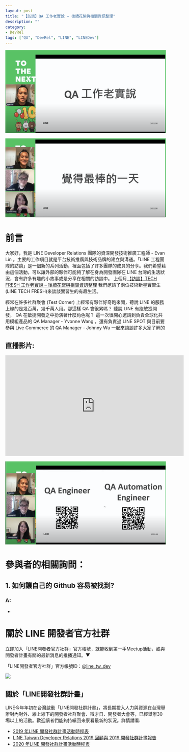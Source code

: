 ```yaml
---
layout: post
title: "【訪談】QA 工作老實說 – 後續花絮與相關資訊整理"
description: ""
category: 
- DevRel
tags: ["QA", "DevRel", "LINE", "LINEDev"]
---
```


![image-20210903093915221](../images/2021/image-20210903093915221.png)

![image-20210830154959584](../images/2021/image-20210830154959584.png)

# 前言

大家好，我是 LINE Developer Relations 團隊的資深開發技術推廣工程師 - Evan Lin 。主要的工作項目就是平台技術推廣與技術品牌的建立與溝通。「LINE 工程團隊的訪談」是一個新的系列活動，裡面包括了許多團隊的成員的分享。我們希望藉由這個活動，可以讓外部的夥伴可能夠了解在身為開發團隊在 LINE 台灣的生活狀況，會有許多有趣的小故事或是分享在相關的訪談中。 上個月[【訪談】TECH FRESH 工作老實說 – 後續花絮與相關資訊整理](https://engineering.linecorp.com/zh-hant/blog/what-is-tech-fresh-interview/) 我們邀請了兩位技術新星實習生(LINE TECH FRESH)來談談實習生的有趣生活。

經常在許多社群聚會 (Test Corner) 上經常有夥伴好奇跑來問，聽說 LINE 的服務上線的是幾百萬，幾千萬人用。那這樣 QA 會很累嗎？ 聽說 LINE 有跑敏捷開發， QA 在敏捷開發之中扮演著什麼角色呢？ 這一次很開心邀請到負責全球化共用模組產品的 QA Manager - Yvonne Wang ，還有負責過 LINE SPOT 與目前要參與 Live Commerce 的 QA Manager - Johnny Wu  一起來談談許多大家了解的

 

## 直播影片:

<iframe width="560" height="315" src="https://www.youtube.com/embed/NNc_L9Npsu0" title="YouTube video player" frameborder="0" allow="accelerometer; autoplay; clipboard-write; encrypted-media; gyroscope; picture-in-picture" allowfullscreen></iframe>



![image-20210830155141356](../images/2021/image-20210830155141356.png)

# 參與者的相關詢問：


## 1. 如何讓自己的 Github 容易被找到?

###  A:

- 


# 關於 LINE  開發者官方社群


立即加入「LINE開發者官方社群」官方帳號，就能收到第一手Meetup活動，或與開發者計畫有關的最新消息的推播通知。▼

「LINE開發者官方社群」官方帳號ID：[@line_tw_dev](https://lin.ee/s5RsZHo)

![](http://www.evanlin.com/images/2020/line-tw-dev-qr.png)

## 關於「LINE開發社群計畫」

LINE今年年初在台灣啟動「LINE開發社群計畫」，將長期投入人力與資源在台灣舉辦對內對外、線上線下的開發者社群聚會、徵才日、開發者大會等，已經舉辦30場以上的活動。歡迎讀者們能夠持續回來察看最新的狀況。詳情請看:

- [2019 年LINE 開發社群計畫活動時程表](https://engineering.linecorp.com/zh-hant/blog/line-taiwan-developer-relations-2019-plan/)
- [LINE Taiwan Developer Relations 2019 回顧與 2019 開發社群計畫報告](https://engineering.linecorp.com/zh-hant/blog/line-taiwan-developer-relations-2019/)
- [2020 年LINE 開發社群計畫活動時程表](https://engineering.linecorp.com/zh-hant/blog/2020-line-tw-devrel/)


